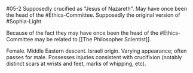 #05-2
Supposedly crucified as "Jesus of Nazareth".  May have once been the head of the #Ethics-Committee. Supposedly the original version of #Sophia-Light 

Because of the fact they may have once been the head of the #Ethics-Committee may be related to [[The Philosopher Scientist]].

Female. Middle Eastern descent. Israeli origin. Varying appearance; often passes for male. Possesses injuries consistent with crucifixion (notably distinct scars at wrists and feet, marks of whipping, etc).